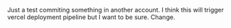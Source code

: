 Just a test commiting something in another account. I think this will trigger vercel deployment pipeline but I want to be sure.
Change.
